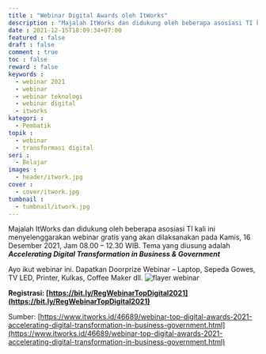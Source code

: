 ```yaml
---
title : "Webinar Digital Awards oleh ItWorks"
description : "Majalah ItWorks dan didukung oleh beberapa asosiasi TI kali ini menyelenggarakan webinar gratis yang akan dilaksanakan pada Kamis, 16 Desember 2021, Jam 08.00 – 12.30 WIB. Tema yang diusung adalah Accelerating Digital Transformation in Business & Government"
date : 2021-12-15T18:09:34+07:00
featured : false
draft : false
comment : true
toc : false
reward : false
keywords : 
  - webinar 2021
  - webinar
  - webinar teknologi
  - webinar digital
  - itworks
kategori : 
  - Pembatik
topik :
  - webinar
  - transformasi digital
seri : 
  - Belajar
images : 
  - header/itwork.jpg
cover : 
  - cover/itwork.jpg
tumbnail :
  - tumbnail/itwork.jpg
---
```


Majalah ItWorks dan didukung oleh beberapa asosiasi TI kali ini menyelenggarakan webinar gratis yang akan dilaksanakan pada Kamis, 16 Desember 2021, Jam 08.00 – 12.30 WIB. Tema yang diusung adalah ***Accelerating Digital Transformation in Business & Government***

Ayo ikut webinar ini. Dapatkan Doorprize Webinar – Laptop, Sepeda Gowes, TV LED, Printer, Kulkas, Coffee Maker dll.
![flayer webinar](/images/pembatik/info/itwork1.jpg)

**Registrasi: [https://bit.ly/RegWebinarTopDigital2021](https://bit.ly/RegWebinarTopDigital2021)**

Sumber: [https://www.itworks.id/46689/webinar-top-digital-awards-2021-accelerating-digital-transformation-in-business-government.html](https://www.itworks.id/46689/webinar-top-digital-awards-2021-accelerating-digital-transformation-in-business-government.html)